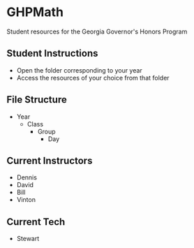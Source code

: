 # GHPMath
 Student resources for the Georgia Governor's Honors Program

## Student Instructions
- Open the folder corresponding to your year
- Access the resources of your choice from that folder

## File Structure
- Year
    - Class
        - Group
            - Day

## Current Instructors
- Dennis
- David
- Bill
- Vinton

## Current Tech
- Stewart

